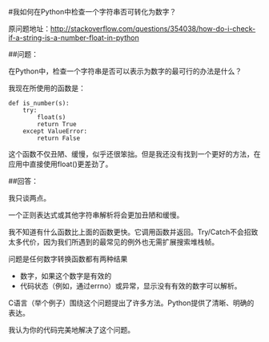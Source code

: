 #我如何在Python中检查一个字符串否可转化为数字？

原问题地址：http://stackoverflow.com/questions/354038/how-do-i-check-if-a-string-is-a-number-float-in-python

##问题：

在Python中，检查一个字符串是否可以表示为数字的最可行的办法是什么？

我现在所使用的函数是：

    def is_number(s):
        try:
            float(s)
            return True
        except ValueError:
            return False

这个函数不仅丑陋、缓慢，似乎还很笨拙。但是我还没有找到一个更好的方法，在应用中直接使用float()更差劲了。

##回答：

我只谈两点。

一个正则表达式或其他字符串解析将会更加丑陋和缓慢。

我不知道有什么函数比上面的函数更快。它调用函数并返回。Try/Catch不会招致太多代价，因为我们所遇到的最常见的例外也无需扩展搜索堆栈帧。

问题是任何数字转换函数都有两种结果

- 数字，如果这个数字是有效的
- 代码状态（例如，通过errno）或异常，显示没有有效的数字可以解析。

C语言（举个例子）围绕这个问题提出了许多方法。Python提供了清晰、明确的表达。

我认为你的代码完美地解决了这个问题。
